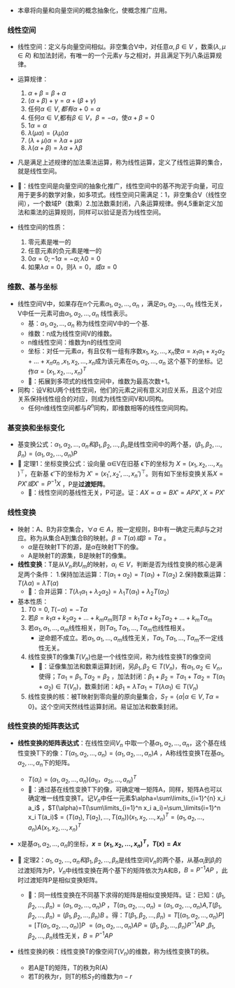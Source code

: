 - 本章将向量和向量空间的概念抽象化，使概念推广应用。
### 线性空间
- 线性空间：定义与向量空间相似。非空集合V中，对任意$\alpha,\beta \in V$ ，数乘$(\lambda,\mu \in R)$  和加法封闭，有唯一的一个元素$\gamma$ 与之相对，并且满足下列八条运算规律。
- 运算规律：
	1. $\alpha+\beta=\beta+\alpha$
	2. $(\alpha+\beta)+\gamma=\alpha+(\beta+\gamma)$
	3. 任何$\alpha \in V,都有\alpha+0=\alpha$ 
	4. 任何$\alpha \in V$,都有$\beta \in V$，$\beta=-\alpha$，使$\alpha+\beta=0$ 
	5. $1\alpha=\alpha$
	6. $\lambda(\mu\alpha)=(\lambda\mu)\alpha$ 
	7. $(\lambda+\mu)\alpha=\lambda\alpha+\mu\alpha$ 
	8. $\lambda(\alpha+\beta)=\lambda\alpha+\lambda\beta$ 
- 凡是满足上述规律的加法乘法运算，称为线性运算，定义了线性运算的集合，就是线性空间。

- 🎯：线性空间是向量空间的抽象化推广，线性空间中的基不拘泥于向量，可应用于更多的数学对象，如多项式。线性空间只需满足：1，非空集合V（线性空间），一个数域P（数乘）2.加法数乘封闭，八条运算规律。例4,5重新定义加法和乘法的运算规则，同样可以验证是否为线性空间。
- 线性空间的性质：
	1. 零元素是唯一的
	2. 任意元素的负元素是唯一的
	3. $0\alpha=0;-1\alpha=-\alpha;\lambda 0=0$ 
	4. 如果$\lambda\alpha=0$，则$\lambda=0，或\alpha=0$ 
### 维数、基与坐标

- 线性空间V中，如果存在n个元素$\alpha_1,\alpha_2,\dots,\alpha_n$ ，满足$\alpha_1,\alpha_2,\dots,\alpha_n$ 线性无关，V中任一元素可由$\alpha_1,\alpha_2,\dots,\alpha_n$ 线性表示。
	- 基：$\alpha_1,\alpha_2,\dots,\alpha_n$ 称为线性空间V中的一个基.
	- 维数：n成为线性空间V的维数。
	- n维线性空间：维数为n的线性空间
	- 坐标：对任一元素$\alpha$，有且仅有一组有序数$x_1,x_2,\dots,x_n$使$\alpha=x_1\alpha_1+x_2\alpha_2+\dots+x_n\alpha_n$ ,$x_1,x_2,\dots,x_n$成为该元素在$\alpha_1,\alpha_2,\dots,\alpha_n$ 这个基下的坐标。记作$\alpha=(x_1,x_2,\dots,x_n)^T$
	- 🎯：拓展到多项式的线性空间中，维数为最高次数+1。
- 同构：设V和U两个线性空间，他们的元素之间有意义对应关系，且这个对应关系保持线性组合的对应，则成为线性空间V和U同构。
	- 任何n维线性空间都与$R^n$同构，即维数相等的线性空间同构。

### 基变换和坐标变化
- 基变换公式：$\alpha_1,\alpha_2,\dots,\alpha_n和\beta_1,\beta_2,\dots,\beta_n$是线性空间中的两个基，$(\beta_1,\beta_2,\dots,\beta_n)=(\alpha_1,\alpha_2,\dots,\alpha_n)P$ 
- 📌 定理1：坐标变换公式：设向量 α∈V在旧基 ϵ下的坐标为 $X=(x_1​,x_2​,…,x_n​)^⊤$，在新基 ϵ′下的坐标为 $X'=(x_1',x_2'​,…,x_n'​)^⊤$。则有如下坐标变换关系$X=PX'或X'=P^{−1}X$ ，P是**过渡矩阵**。
	- 🎯：线性空间的基线性无关，P可逆。证：$AX=\alpha=BX'=APX',X=PX'$ 

### 线性变换
- 映射：A、B为非空集合，$\forall a \in A$，按一定规则，B中有一确定元素$\beta$与之对应。称为从集合A到集合B的映射。$\beta=T(\alpha)或\beta=T\alpha$ 。
	- $\alpha$是在映射T下的源，是$\alpha$在映射T下的像。
	- A是映射T的源集，B是映射T的像集。
- **线性变换**：T是从$V_n到U_m$的映射，$\alpha_i \in V$，判断是否为线性变换的核心是满足两个条件：
	1.保持加法运算：$T(\alpha_1+\alpha_2)=T(\alpha_1)+T(\alpha_2)$
	2.保持数乘运算：$T(\lambda\alpha)=\lambda T(\alpha)$
	- 🎯：合并运算：$T(\lambda_1\alpha_1+\lambda_2\alpha_2)=\lambda_1 T(\alpha_1)+\lambda_2 T(\alpha_2)$ 
- 基本性质：
	1. $T 0=0,T(-\alpha)=-T\alpha$
	2. 若$\beta=k_1\alpha+k_2\alpha_2+\dots+k_m\alpha_m$则$T\beta=k_1T\alpha+k_2T\alpha_2+\dots+k_mT\alpha_m$
	3. 若$\alpha_1,\alpha_1,\dots,\alpha_m$线性相关，则$T\alpha_1,T\alpha_1,\dots,T\alpha_m$也线性相关。
		- 逆命题不成立。若$\alpha_1,\alpha_1,\dots,\alpha_m$线性无关，$T\alpha_1,T\alpha_1,\dots,T\alpha_m$不一定线性无关。
	4. 线性变换T的像集$T(V_n)$也是一个线性空间，称为线性变换T的像空间
		- 🎯：证像集加法和数乘运算封闭，另$\beta_1,\beta_2 \in T(V_n)$，有$\alpha_1,\alpha_2 \in V_n$，使得；$T\alpha_1=\beta_1,T\alpha_2=\beta_2$ ，加法封闭：$\beta_1+\beta_2=T\alpha_1+T\alpha_2=T(\alpha_1+\alpha_2)\in T(V_n)$，数乘封闭：$k\beta_1=\lambda T \alpha_1=T(\lambda\alpha_1)\in T(V_n)$ 
	5. 线性变换的核：被T映射到零向量的原向量集合，$S_T=\{\alpha|\alpha \in V,T\alpha=0\}$。这个空间天然线性运算封闭。易证加法和数乘封闭。
### 线性变换的矩阵表达式
 - **线性变换的矩阵表达式**：在线性空间$V_n$ 中取一个基$\alpha_1,\alpha_2,\dots,\alpha_n$，这个基在线性变换T下的像：$T(\alpha_1,\alpha_2,\dots,\alpha_n)=(\alpha_1,\alpha_2,\dots,\alpha_n)A$ ，A称线性变换T在基$\alpha_1,\alpha_2,\dots,\alpha_n$下的矩阵。
	 - $T(\alpha_i)=(\alpha_1,\alpha_2,\dots,\alpha_n)(a_{1i}，a_{2i},\dots,a_{ni})^T$  
	- 🎯：通过基在线性变换T下的像，可确定唯一矩阵A，同样，矩阵A也可以确定唯一线性变换T。记$V_n$中任一元素$\alpha=\sum\limits_{i=1}^{n} x_i a_i$ ，$T(\alpha)=T(\sum\limits_{i=1}^n x_i a_i)=\sum_\limits{i=1}^n x_i T(a_i)$$=(T(a_1),T(a_2),\dots,T(a_n))(x_1,x_2,\dots,x_n)^T=(a_1,a_2,\dots,a_n)A(x_1,x_2,\dots,x_n)^T$  

- x是基$\alpha_1,\alpha_2,\dots,\alpha_n$的坐标，**$x=(x_1,x_2,\dots,x_n)^T，T(x)=Ax$**
- 📌 定理2：$\alpha_1,\alpha_2,\dots,\alpha_n和\beta_1,\beta_2,\dots,\beta_n$是线性空间$V_n$的两个基，从基$\alpha_i$到$\beta_i$的过渡矩阵为P，$V_n$中线性变换在两个基下的矩阵依次为A和B，$B=P^{-1}AP$ ，此时过渡矩阵P是相似变换矩阵。
	- 🎯：同一线性变换在不同基下求得的矩阵是相似变换矩阵。证：已知：$(\beta_1,\beta_2,\dots,\beta_n)=(\alpha_1,\alpha_2,\dots,\alpha_n)P$ ，$T(\alpha_1,\alpha_2,\dots,\alpha_n)=(\alpha_1,\alpha_2,\dots,\alpha_n)A$,$T(\beta_1,\beta_2,\dots,\beta_n)=(\beta_1,\beta_2,\dots,\beta_n)B$ 。得：$T(\beta_1,\beta_2,\dots,\beta_n)=T[(\alpha_1,\alpha_2,\dots,\alpha_n)P]=[T(\alpha_1,\alpha_2,\dots,\alpha_n)]P$
	 $=(\alpha_1,\alpha_2,\dots,\alpha_n)AP=(\beta_1,\beta_2,\dots,\beta_n)P^{-1}AP$ ,$\beta_1,\beta_2,\dots,\beta_n$线性无关，$B=P^{-1}AP$
- 线性变换的秩：线性变换T的像空间$T(V_n)$的维数，称为线性变换T的秩。
	- 若A是T的矩阵，T的秩为R(A)
	- 若T的秩为r，则T的核$S_T$的维数为$n-r$